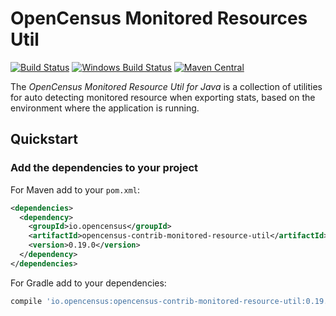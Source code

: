 # OpenCensus Monitored Resources Util
[![Build Status][travis-image]][travis-url]
[![Windows Build Status][appveyor-image]][appveyor-url]
[![Maven Central][maven-image]][maven-url]

The *OpenCensus Monitored Resource Util for Java* is a collection of utilities for auto detecting
monitored resource when exporting stats, based on the environment where the application is running.

## Quickstart

### Add the dependencies to your project

For Maven add to your `pom.xml`:
```xml
<dependencies>
  <dependency>
    <groupId>io.opencensus</groupId>
    <artifactId>opencensus-contrib-monitored-resource-util</artifactId>
    <version>0.19.0</version>
  </dependency>
</dependencies>
```

For Gradle add to your dependencies:
```gradle
compile 'io.opencensus:opencensus-contrib-monitored-resource-util:0.19.0'
```

[travis-image]: https://travis-ci.org/census-instrumentation/opencensus-java.svg?branch=master
[travis-url]: https://travis-ci.org/census-instrumentation/opencensus-java
[appveyor-image]: https://ci.appveyor.com/api/projects/status/hxthmpkxar4jq4be/branch/master?svg=true
[appveyor-url]: https://ci.appveyor.com/project/opencensusjavateam/opencensus-java/branch/master
[maven-image]: https://maven-badges.herokuapp.com/maven-central/io.opencensus/opencensus-contrib-monitoredresource-util/badge.svg
[maven-url]: https://maven-badges.herokuapp.com/maven-central/io.opencensus/opencensus-contrib-monitoredresource-util
